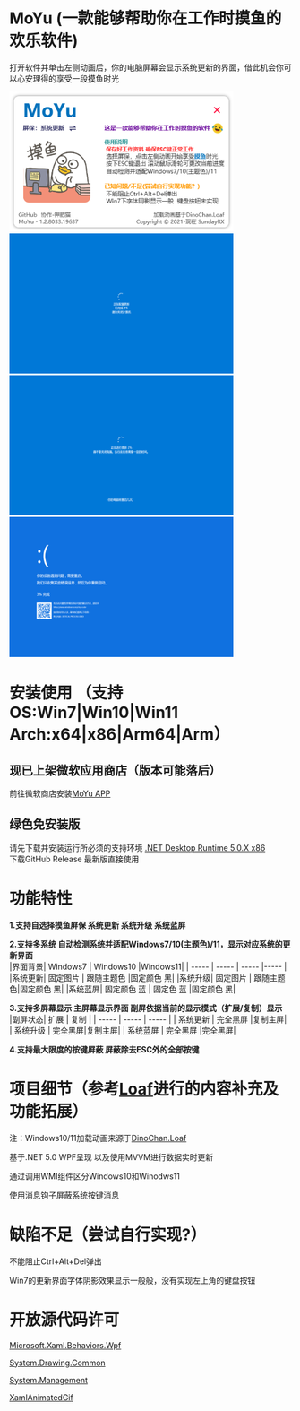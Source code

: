 # MoYu (一款能够帮助你在工作时摸鱼的欢乐软件)
打开软件并单击左侧动画后，你的电脑屏幕会显示系统更新的界面，借此机会你可以心安理得的享受一段摸鱼时光  

<img width="400" height="250" src="/images/main.png"><img width="400" height="250" src="/images/win10update.png"/>
<img width="400" height="250" src="/images/win10upgrade.png"><img width="400" height="250" src="/images/win10crash.png"/>
# 安装使用 （支持OS:Win7|Win10|Win11 Arch:x64|x86|Arm64|Arm）
## 现已上架微软应用商店（版本可能落后）
前往微软商店安装[MoYu APP](https://www.microsoft.com/store/productId/9NBTJ8SZ31QF) 

## 绿色免安装版
 请先下载并安装运行所必须的支持环境 [.NET Desktop Runtime 5.0.X x86](https://dotnet.microsoft.com/en-us/download/dotnet/5.0/runtime)  
 下载GitHub Release 最新版直接使用

# 功能特性
**1.支持自选择摸鱼屏保 系统更新 系统升级 系统蓝屏**

**2.支持多系统 自动检测系统并适配Windows7/10(主题色)/11，显示对应系统的更新界面**  
|界面背景| Windows7 | Windows10 |Windows11|
| ----- | ----- | ----- |----- |
|系统更新| 固定图片 | 跟随主题色 |固定颜色 黑|
|系统升级| 固定图片 | 跟随主题色|固定颜色 黑|
|系统蓝屏| 固定颜色 蓝 | 固定色 蓝 |固定颜色 黑|
  
**3.支持多屏幕显示 主屏幕显示界面 副屏依据当前的显示模式（扩展/复制）显示**  
|副屏状态| 扩展 | 复制 |
| ----- | ----- | ----- |
| 系统更新 | 完全黑屏 |复制主屏|
| 系统升级 | 完全黑屏|复制主屏|
| 系统蓝屏 | 完全黑屏 |完全黑屏|
  
**4.支持最大限度的按键屏蔽 屏蔽除去ESC外的全部按键**  
  
# 项目细节（参考[Loaf](https://github.com/DinoChan/Loaf)进行的内容补充及功能拓展）

注：Windows10/11加载动画来源于[DinoChan.Loaf](https://github.com/DinoChan/Loaf) 
  
基于.NET 5.0 WPF呈现 以及使用MVVM进行数据实时更新  
  
通过调用WMI组件区分Windows10和Winodws11  
  
使用消息钩子屏蔽系统按键消息  
  
# 缺陷不足（尝试自行实现?）
不能阻止Ctrl+Alt+Del弹出  
  
Win7的更新界面字体阴影效果显示一般般，没有实现左上角的键盘按钮  

# 开放源代码许可
[Microsoft.Xaml.Behaviors.Wpf](https://github.com/Microsoft/XamlBehaviorsWpf) 

[System.Drawing.Common](https://dot.net) 

[System.Management](https://dot.net) 

[XamlAnimatedGif](https://github.com/XamlAnimatedGif/XamlAnimatedGif) 
